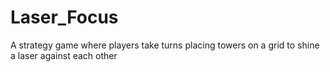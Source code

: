 # Laser_Focus
A strategy game where players take turns placing towers on a grid to shine a laser against each other
